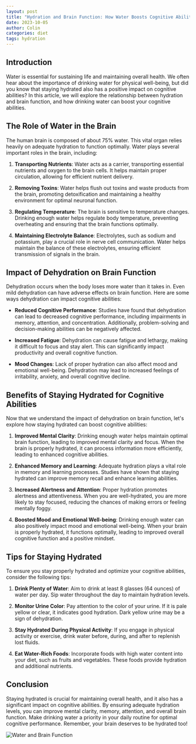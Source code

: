 ```yaml
---
layout: post
title: "Hydration and Brain Function: How Water Boosts Cognitive Abilities"
date: 2023-10-05
author: Colin
categories: diet
tags: hydration
---
```


## Introduction

Water is essential for sustaining life and maintaining overall health. We often hear about the importance of drinking water for physical well-being, but did you know that staying hydrated also has a positive impact on cognitive abilities? In this article, we will explore the relationship between hydration and brain function, and how drinking water can boost your cognitive abilities.

## The Role of Water in the Brain

The human brain is composed of about 75% water. This vital organ relies heavily on adequate hydration to function optimally. Water plays several important roles in the brain, including:

1. **Transporting Nutrients**: Water acts as a carrier, transporting essential nutrients and oxygen to the brain cells. It helps maintain proper circulation, allowing for efficient nutrient delivery.

2. **Removing Toxins**: Water helps flush out toxins and waste products from the brain, promoting detoxification and maintaining a healthy environment for optimal neuronal function.

3. **Regulating Temperature**: The brain is sensitive to temperature changes. Drinking enough water helps regulate body temperature, preventing overheating and ensuring that the brain functions optimally.

4. **Maintaining Electrolyte Balance**: Electrolytes, such as sodium and potassium, play a crucial role in nerve cell communication. Water helps maintain the balance of these electrolytes, ensuring efficient transmission of signals in the brain.

## Impact of Dehydration on Brain Function

Dehydration occurs when the body loses more water than it takes in. Even mild dehydration can have adverse effects on brain function. Here are some ways dehydration can impact cognitive abilities:

- **Reduced Cognitive Performance**: Studies have found that dehydration can lead to decreased cognitive performance, including impairments in memory, attention, and concentration. Additionally, problem-solving and decision-making abilities can be negatively affected.

- **Increased Fatigue**: Dehydration can cause fatigue and lethargy, making it difficult to focus and stay alert. This can significantly impact productivity and overall cognitive function.

- **Mood Changes**: Lack of proper hydration can also affect mood and emotional well-being. Dehydration may lead to increased feelings of irritability, anxiety, and overall cognitive decline.

## Benefits of Staying Hydrated for Cognitive Abilities

Now that we understand the impact of dehydration on brain function, let's explore how staying hydrated can boost cognitive abilities:

1. **Improved Mental Clarity**: Drinking enough water helps maintain optimal brain function, leading to improved mental clarity and focus. When the brain is properly hydrated, it can process information more efficiently, leading to enhanced cognitive abilities.

2. **Enhanced Memory and Learning**: Adequate hydration plays a vital role in memory and learning processes. Studies have shown that staying hydrated can improve memory recall and enhance learning abilities.

3. **Increased Alertness and Attention**: Proper hydration promotes alertness and attentiveness. When you are well-hydrated, you are more likely to stay focused, reducing the chances of making errors or feeling mentally foggy.

4. **Boosted Mood and Emotional Well-being**: Drinking enough water can also positively impact mood and emotional well-being. When your brain is properly hydrated, it functions optimally, leading to improved overall cognitive function and a positive mindset.

## Tips for Staying Hydrated

To ensure you stay properly hydrated and optimize your cognitive abilities, consider the following tips:

1. **Drink Plenty of Water**: Aim to drink at least 8 glasses (64 ounces) of water per day. Sip water throughout the day to maintain hydration levels.

2. **Monitor Urine Color**: Pay attention to the color of your urine. If it is pale yellow or clear, it indicates good hydration. Dark yellow urine may be a sign of dehydration.

3. **Stay Hydrated During Physical Activity**: If you engage in physical activity or exercise, drink water before, during, and after to replenish lost fluids.

4. **Eat Water-Rich Foods**: Incorporate foods with high water content into your diet, such as fruits and vegetables. These foods provide hydration and additional nutrients.

## Conclusion

Staying hydrated is crucial for maintaining overall health, and it also has a significant impact on cognitive abilities. By ensuring adequate hydration levels, you can improve mental clarity, memory, attention, and overall brain function. Make drinking water a priority in your daily routine for optimal cognitive performance. Remember, your brain deserves to be hydrated too!

![Water and Brain Function](https://source.unsplash.com/1600x900/?water)